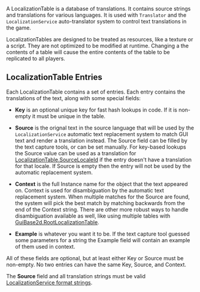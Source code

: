 A LocalizationTable is a database of translations. It contains source strings and translations for various languages. It is used with `Translator` and the `LocalizationService` auto-translator system to control text translations in the game.

LocalizationTables are designed to be treated as resources, like a texture or a script. They are not optimized to be modified at runtime. Changing a the contents of a table will cause the entire contents of the table to be replicated to all players.

## LocalizationTable Entries

Each LocalizationTable contains a set of entries. Each entry contains the translations of the text, along with some special fields:

* **Key** is an optional unique key for fast hash lookups in code. If it is non-empty it must be unique in the table.

* **Source** is the orignal text in the source language that will be used by the `LocalizationService` automatic text replacement system to match GUI text and render a translation instead. The Source field can be filled by the text capture tools, or can be set manually. For key-based lookups the Source value can be used as a translation for [LocalizationTable.SourceLocaleId](https://developer.roblox.com/api-reference/property/LocalizationTable/SourceLocaleId) if the entry doesn't have a translation for that locale. If Source is empty then the entry will not be used by the automatic replacement system.

* **Context** is the full Instance name for the object that the text appeared on. Context is used for disambiguation by the automatic text replacement system. When multiple matches for the Source are found, the system will pick the best match by matching backwards from the end of the Context string. There are other more robust ways to handle disambiguation available as well, like using multiple tables with [GuiBase2d.RootLocalizationTable](https://developer.roblox.com/api-reference/property/GuiBase2d/RootLocalizationTable).

* **Example** is whatever you want it to be. If the text capture tool guessed some parameters for a string the Example field will contain an example of them used in context.

All of these fields are optional, but at least either Key or Source must be non-empty. No two entries can have the same Key, Source, and Context.

The **Source** field and all translation strings must be valid [LocalizationService format strings](https://developer.roblox.com/articles/Format-Strings).